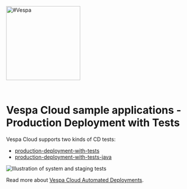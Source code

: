 <!-- Copyright Vespa.ai. Licensed under the terms of the Apache 2.0 license. See LICENSE in the project root. -->

<picture>
  <source media="(prefers-color-scheme: dark)" srcset="https://assets.vespa.ai/logos/Vespa-logo-green-RGB.svg">
  <source media="(prefers-color-scheme: light)" srcset="https://assets.vespa.ai/logos/Vespa-logo-dark-RGB.svg">
  <img alt="#Vespa" width="200" src="https://assets.vespa.ai/logos/Vespa-logo-dark-RGB.svg" style="margin-bottom: 25px;">
</picture>

# Vespa Cloud sample applications - Production Deployment with Tests

Vespa Cloud supports two kinds of CD tests:

* [production-deployment-with-tests](production-deployment-with-tests)
* [production-deployment-with-tests-java](production-deployment-with-tests-java)

![Illustration of system and staging tests](https://cloud.vespa.ai/assets/deployment-with-system-test.png)

Read more about
[Vespa Cloud Automated Deployments](https://cloud.vespa.ai/en/automated-deployments).
